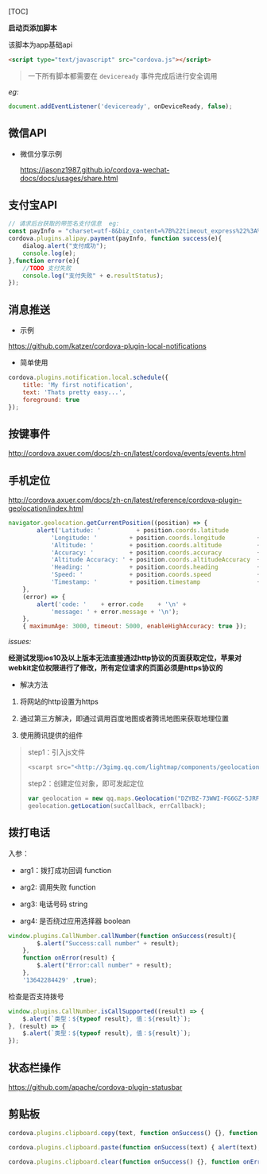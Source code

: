 [TOC]

**启动页添加脚本**

该脚本为app基础api

```html
<script type="text/javascript" src="cordova.js"></script>
```

> 一下所有脚本都需要在 `deviceready` 事件完成后进行安全调用

*eg:*

```js
document.addEventListener('deviceready', onDeviceReady, false);
```



## 微信API

* 微信分享示例

  https://jasonz1987.github.io/cordova-wechat-docs/docs/usages/share.html



## 支付宝API

```js
// 请求后台获取的带签名支付信息  eg: 
const payInfo = "charset=utf-8&biz_content=%7B%22timeout_express%22%3A%2230m%22%2C%22product_code%22%3A%22QUICK_MSECURITY_PAY%22%2C%22total_amount%22%3A%22100%22%2C%22subject%22%3A%221%22%2C%22body%22%3A%22%E6%88%91%E6%98%AF%E6%B5%8B%E8%AF%95%E6%95%B0%E6%8D%AE%22%2C%22out_trade_no%22%3A%220920175957-1871%22%7D&method=alipay.trade.app.pay&app_id=2016101300676096&sign_type=RSA2&version=1.0&timestamp=2016-07-29+16%3A55%3A53&sign=PYvn23%2FmpyB5Si%2BzaZvvfvQTVWudYO7phn8Lg2Nex36O1BeEbT1AsfR8zTgOPk47aZze%2FH%2BPCxRNPbKVBIs3Obd3WGohP8jOehqlvz1zjLMjdbgwBHZJIGmoAHUc7imrqgcxHGe5m%2B3fF8UCkWeM3qh4jf5FzV4aZOyBccJ1d3yrF4kRzdF4KlYojhTyUVzYh7dQdnUXa6SX5RtG5LlpBdUZfkl5gazm2yqGHf0AKLhvsgTqHziwZsjj8NXszbXy1oXDAnAFDpIPcrccIcn8uSTtG6yBzS3xFEIFKN5z%2BIp3QXs7DEF%2BMLZh5iz66C8AUnzj%2FlL5eVU1TlBeV5XBSA%3D%3D";
cordova.plugins.alipay.payment(payInfo, function success(e){
    dialog.alert("支付成功");
    console.log(e);
},function error(e){
    //TODO 支付失败
    console.log("支付失败" + e.resultStatus);
});
```



## 消息推送

* 示例

https://github.com/katzer/cordova-plugin-local-notifications

* 简单使用

```js
cordova.plugins.notification.local.schedule({
    title: 'My first notification',
    text: 'Thats pretty easy...',
    foreground: true
});
```



## 按键事件

http://cordova.axuer.com/docs/zh-cn/latest/cordova/events/events.html



## 手机定位

http://cordova.axuer.com/docs/zh-cn/latest/reference/cordova-plugin-geolocation/index.html

```js
navigator.geolocation.getCurrentPosition((position) => {
        alert('Latitude: '          + position.coords.latitude          + '\n' +
            'Longitude: '         + position.coords.longitude         + '\n' +
            'Altitude: '          + position.coords.altitude          + '\n' +
            'Accuracy: '          + position.coords.accuracy          + '\n' +
            'Altitude Accuracy: ' + position.coords.altitudeAccuracy  + '\n' +
            'Heading: '           + position.coords.heading           + '\n' +
            'Speed: '             + position.coords.speed             + '\n' +
            'Timestamp: '         + position.timestamp                + '\n');
    },
    (error) => {
        alert('code: '    + error.code    + '\n' +
            'message: ' + error.message + '\n');
    },
    { maximumAge: 3000, timeout: 5000, enableHighAccuracy: true });
```

*issues:*

**经测试发现ios10及以上版本无法直接通过http协议的页面获取定位，苹果对webkit定位权限进行了修改，所有定位请求的页面必须是https协议的**

* 解决方法

1. 将网站的http设置为https

2. 通过第三方解决，即通过调用百度地图或者腾讯地图来获取地理位置
3. 使用腾讯提供的组件

> step1：引入js文件
>
> ```js
> <scarpt src="<http://3gimg.qq.com/lightmap/components/geolocation/geolocation.min.js>" />
> ```
>
> step2：创建定位对象，即可发起定位
>
> ```js
> var geolocation = new qq.maps.Geolocation("DZYBZ-73WWI-FG6GZ-5JRFR-PNVIE-4OFUL","myapp");
> geolocation.getLocation(sucCallback, errCallback);
> ```



## 拨打电话

入参：

* arg1：拨打成功回调    function

* arg2:   调用失败   function 

* arg3:   电话号码   string

* arg4:   是否绕过应用选择器  boolean

```js
window.plugins.CallNumber.callNumber(function onSuccess(result){
        $.alert("Success:call number" + result);
    },
    function onError(result) {
        $.alert("Error:call number" + result);
    },
    '13642284429' ,true);
```



检查是否支持拨号

```js
window.plugins.CallNumber.isCallSupported((result) => {
    $.alert(`类型：${typeof result}, 值：${result}`);
}, (result) => {
    $.alert(`类型：${typeof result}, 值：${result}`);
});
```



## 状态栏操作

<https://github.com/apache/cordova-plugin-statusbar>



## 剪贴板

```js
cordova.plugins.clipboard.copy(text, function onSuccess() {}, function onError(){});

cordova.plugins.clipboard.paste(function onSuccess(text) { alert(text); }, function onError() {});

cordova.plugins.clipboard.clear(function onSuccess() {}, function onError() {});
```

